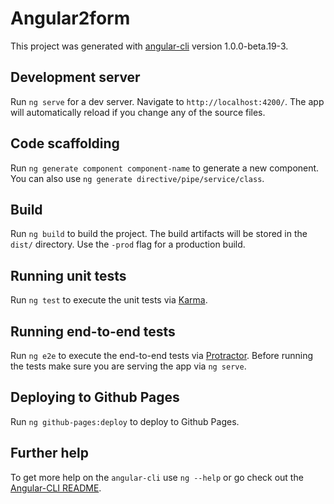 # Angular2form

This project was generated with [angular-cli](https://github.com/angular/angular-cli) version 1.0.0-beta.19-3.

## Development server
Run `ng serve` for a dev server. Navigate to `http://localhost:4200/`. The app will automatically reload if you change any of the source files.

## Code scaffolding

Run `ng generate component component-name` to generate a new component. You can also use `ng generate directive/pipe/service/class`.

## Build

Run `ng build` to build the project. The build artifacts will be stored in the `dist/` directory. Use the `-prod` flag for a production build.

## Running unit tests

Run `ng test` to execute the unit tests via [Karma](https://karma-runner.github.io).

## Running end-to-end tests

Run `ng e2e` to execute the end-to-end tests via [Protractor](http://www.protractortest.org/).
Before running the tests make sure you are serving the app via `ng serve`.

## Deploying to Github Pages

Run `ng github-pages:deploy` to deploy to Github Pages.

## Further help

To get more help on the `angular-cli` use `ng --help` or go check out the [Angular-CLI README](https://github.com/angular/angular-cli/blob/master/README.md).

